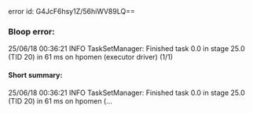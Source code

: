 error id: G4JcF6hsy1Z/56hiWV89LQ==
### Bloop error:

25/06/18 00:36:21 INFO TaskSetManager: Finished task 0.0 in stage 25.0 (TID 20) in 61 ms on hpomen (executor driver) (1/1)
#### Short summary: 

25/06/18 00:36:21 INFO TaskSetManager: Finished task 0.0 in stage 25.0 (TID 20) in 61 ms on hpomen (...
